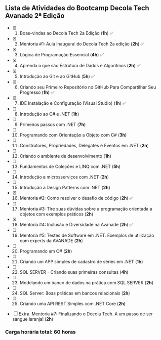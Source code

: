 ## Lista de Atividades do Bootcamp Decola Tech Avanade 2ª Edição

- [x] 1. Boas-vindas ao Decola Tech 2a Edição (**1h**) :white_check_mark:
- [x] 2. Mentoria #1: Aula Inaugural do Decola Tech 2a edição (**2h**) :white_check_mark:
- [x] 3. Lógica de Programação Essencial (**4h**) :white_check_mark:
- [x] 4. Aprenda o que são Estrutura de Dados e Algoritmos (**2h**) :white_check_mark:
- [x] 5. Introdução ao Git e ao GitHub (**5h**) :white_check_mark:
- [x] 6. Criando seu Primeiro Repositório no GitHub Para Compartilhar Seu Progresso (**1h**) :white_check_mark:
- [x] 7. IDE Instalação e Configuração (Visual Studio) (**1h**) :white_check_mark:
- [ ] 8. Introdução ao C# e .NET (**1h**)
- [ ] 9. Primeiros passos com .NET (**7h**)
- [ ] 10. Programando com Orientação a Objeto com C# (**3h**)
- [ ] 11. Construtores, Propriedades, Delegates e Eventos em .NET (**2h**)
- [ ] 12. Criando o ambiente de  desenvolvimento (**1h**)
- [ ] 13. Fundamentos de Coleções e LINQ com .NET (**5h**)
- [ ] 14. Introdução a microsserviços com .NET (**2h**)
- [ ] 15. Introdução a Design Patterns com .NET (**2h**)
- [x] 16. Mentoria #2: Como resolver o desafio de código (**2h**) :white_check_mark:
- [ ] 17. Mentoria #3: Tire suas dúvidas sobre a programação orientada a objetos com exemplos práticos (**2h**)
- [x] 18. Mentoria #4: Inclusão e Diversidade na Avanade (**2h**) :white_check_mark:
- [ ] 19. Mentoria #5: Testes de Software em .NET. Exemplos de utilização com experts da AVANADE (**2h**)
- [ ] 20. Programando em C# (**2h**)
- [ ] 21. Criando um APP simples de cadastro de séries em .NET (**1h**)
- [ ] 22. SQL SERVER - Criando suas primeiras consultas (**4h**)
- [ ] 23. Modelando um banco de dados na prática com SQL SERVER (**2h**)
- [ ] 24. SQL Server: Boas práticas em bancos relacionais (**2h**)
- [ ] 25. Criando uma API REST Simples com .NET Core (**2h**)

- [ ] Extra. Mentoria #7: Finalizando o Decola Tech.  A um passo de ser sangue laranja! (**2h**)

### Carga horária total: **60 horas**
